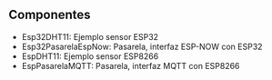 ## Componentes

* Esp32DHT11: Ejemplo sensor ESP32
* Esp32PasarelaEspNow: Pasarela, interfaz ESP-NOW con ESP32
* EspDHT11: Ejemplo sensor ESP8266
* EspPasarelaMQTT: Pasarela, interfaz MQTT con ESP8266

